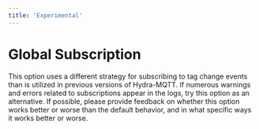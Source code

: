 ```yaml
---
title: 'Experimental'
---
```


# Global Subscription

This option uses a different strategy for subscribing to tag change events than is utilized in previous versions of
Hydra-MQTT. If numerous warnings and errors related to subscriptions appear in the logs, try this option as an
alternative. If possible, please provide feedback on whether this option works better or worse than the default
behavior, and in what specific ways it works better or worse.
